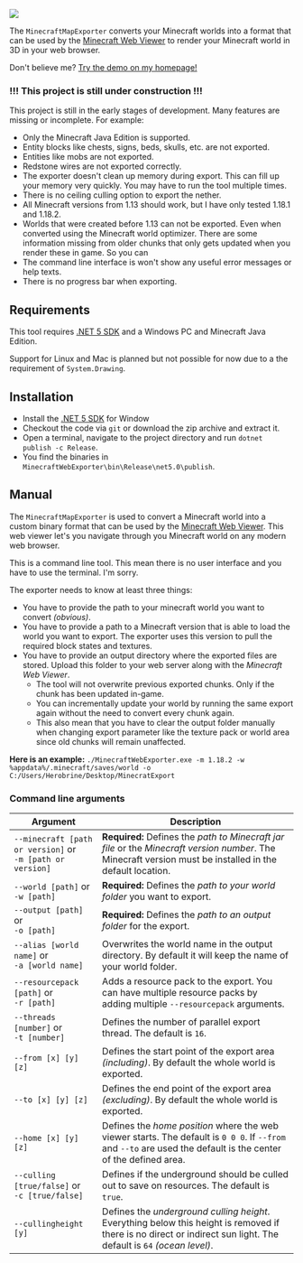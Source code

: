 ﻿![](images/minecraft-web-viewer.png)

The `MinecraftMapExporter` converts your Minecraft worlds into a format that can be used by the [Minecraft Web Viewer](https://github.com/Arcus92/MinecraftWebViewer) to render your Minecraft world in 3D in your web browser.

Don't believe me? [Try the demo on my homepage!](https://3dmap.david-schulte.de/#w=world&tx=196&tz=382.4&cx=155&cy=93.7&cz=402.6)

### !!! This project is still under construction !!!

This project is still in the early stages of development. Many features are missing or incomplete. For example:
- Only the Minecraft Java Edition is supported.
- Entity blocks like chests, signs, beds, skulls, etc. are not exported.
- Entities like mobs are not exported.
- Redstone wires are not exported correctly.
- The exporter doesn't clean up memory during export. This can fill up your memory very quickly. You may have to run the tool multiple times.
- There is no ceiling culling option to export the nether.
- All Minecraft versions from 1.13 should work, but I have only tested 1.18.1 and 1.18.2.
- Worlds that were created before 1.13 can not be exported. Even when converted using the Minecraft world optimizer. There are some information missing from older chunks that only gets updated when you render these in game. So you can 
- The command line interface is won't show any useful error messages or help texts.
- There is no progress bar when exporting.
 

## Requirements

This tool requires [.NET 5 SDK](https://dotnet.microsoft.com/en-us/download/dotnet/5.0) and a Windows PC and Minecraft Java Edition. 

Support for Linux and Mac is planned but not possible for now due to a the requirement of `System.Drawing`.

## Installation

- Install the [.NET 5 SDK](https://dotnet.microsoft.com/en-us/download/dotnet/5.0) for Window
- Checkout the code via `git` or download the zip archive and extract it.
- Open a terminal, navigate to the project directory and run `dotnet publish -c Release`.
- You find the binaries in `MinecraftWebExporter\bin\Release\net5.0\publish`.

## Manual

The `MinecraftMapExporter` is used to convert a Minecraft world into a custom binary format that can be used by the [Minecraft Web Viewer](https://github.com/Arcus92/MinecraftWebViewer). This web viewer let's you navigate through you Minecraft world on any modern web browser.

This is a command line tool. This mean there is no user interface and you have to use the terminal. I'm sorry.

The exporter needs to know at least three things:
- You have to provide the path to your minecraft world you want to convert *(obvious)*.
- You have to provide a path to a Minecraft version that is able to load the world you want to export. The exporter uses this version to pull the required block states and textures.
- You have to provide an output directory where the exported files are stored. Upload this folder to your web server along with the *Minecraft Web Viewer*. 
  - The tool will not overwrite previous exported chunks. Only if the chunk has been updated in-game. 
  - You can incrementally update your world by running the same export again without the need to convert every chunk again.
  - This also mean that you have to clear the output folder manually when changing export parameter like the texture pack or world area since old chunks will remain unaffected.

**Here is an example:** `./MinecraftWebExporter.exe -m 1.18.2 -w %appdata%/.minecraft/saves/world -o C:/Users/Herobrine/Desktop/MinecratExport`

### Command line arguments

| Argument                                                        | Description                                                                                                                                                         | 
|-----------------------------------------------------------------|---------------------------------------------------------------------------------------------------------------------------------------------------------------------|
| `--minecraft [path or version]` or <br/> `-m [path or version]` | **Required:** Defines the *path to Minecraft jar file* or the *Minecraft version number*. The Minecraft version must be installed in the default location.          |
| `--world [path]` or <br/> `-w [path]`                           | **Required:** Defines the *path to your world folder* you want to export.                                                                                           | 
| `--output [path]` or <br/> `-o [path]`                          | **Required:** Defines the *path to an output folder* for the export.                                                                                                |
| `--alias [world name]` or <br/> `-a [world name]`               | Overwrites the world name in the output directory. By default it will keep the name of your world folder.                                                           |
| `--resourcepack [path]` or <br/> `-r [path]`                    | Adds a resource pack to the export. You can have multiple resource packs by adding multiple `--resourcepack` arguments.                                             |
| `--threads [number]` or <br/> `-t [number]`                     | Defines the number of parallel export thread. The default is `16`.                                                                                                  |
| `--from [x] [y] [z]`                                            | Defines the start point of the export area *(including)*. By default the whole world is exported.                                                                   |
| `--to [x] [y] [z]`                                              | Defines the end point of the export area *(excluding)*. By default the whole world is exported.                                                                     |
| `--home [x] [y] [z]`                                            | Defines the *home position* where the web viewer starts. The default is `0 0 0`. If `--from` and `--to` are used the default is the center of the defined area.     |
| `--culling [true/false]` or <br/> `-c [true/false]`             | Defines if the underground should be culled out to save on resources. The default is `true`.                                                                        |
| `--cullingheight [y]`                                           | Defines the *underground culling height*. Everything below this height is removed if there is no direct or indirect sun light. The default is `64` *(ocean level)*. |

